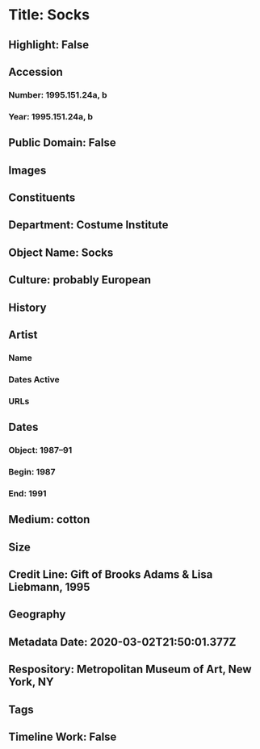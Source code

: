 # Title: Socks
## Highlight: False
## Accession
### Number: 1995.151.24a, b
### Year: 1995.151.24a, b
## Public Domain: False
## Images
## Constituents
## Department: Costume Institute
## Object Name: Socks
## Culture: probably European
## History
## Artist
### Name
### Dates Active
### URLs
## Dates
### Object: 1987–91
### Begin: 1987
### End: 1991
## Medium: cotton
## Size
## Credit Line: Gift of Brooks Adams & Lisa Liebmann, 1995
## Geography
## Metadata Date: 2020-03-02T21:50:01.377Z
## Respository: Metropolitan Museum of Art, New York, NY
## Tags
## Timeline Work: False